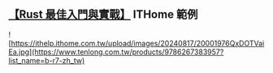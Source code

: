 ## [【Rust 最佳入門與實戰】](https://www.tenlong.com.tw/products/9786267383957?list_name=b-r7-zh_tw) ITHome 範例
![https://ithelp.ithome.com.tw/upload/images/20240817/20001976QxDOTVaiEa.jpg](https://www.tenlong.com.tw/products/9786267383957?list_name=b-r7-zh_tw)
